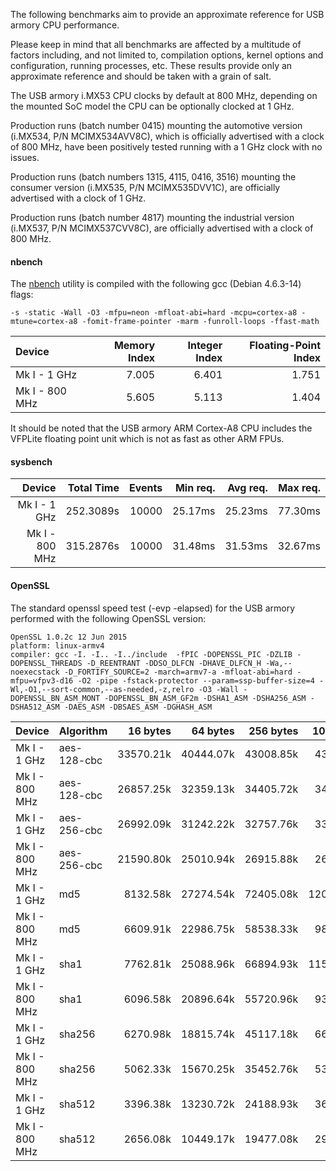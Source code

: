 The following benchmarks aim to provide an approximate reference for USB armory CPU performance. 

Please keep in mind that all benchmarks are affected by a multitude of factors including, and not limited to, compilation options, kernel options and configuration, running processes, etc. These results provide only an approximate reference and should be taken with a grain of salt.

The USB armory i.MX53 CPU clocks by default at 800 MHz, depending on the mounted SoC model the CPU can be optionally clocked at 1 GHz.

Production runs (batch number 0415) mounting the automotive version (i.MX534, P/N MCIMX534AVV8C), which is officially advertised with a clock of 800 MHz, have been positively tested running with a 1 GHz clock with no issues.

Production runs (batch numbers 1315, 4115, 0416, 3516) mounting the consumer version (i.MX535, P/N MCIMX535DVV1C), are officially advertised with a clock of 1 GHz.

Production runs (batch number 4817) mounting the industrial version (i.MX537, P/N MCIMX537CVV8C), are officially advertised with a clock of 800 MHz.

#### nbench

The [nbench](http://www.tux.org/~mayer/linux/bmark.html) utility is compiled with the following gcc (Debian 4.6.3-14) flags:
```
-s -static -Wall -O3 -mfpu=neon -mfloat-abi=hard -mcpu=cortex-a8 -mtune=cortex-a8 -fomit-frame-pointer -marm -funroll-loops -ffast-math
```

| Device         | Memory Index  | Integer Index | Floating-Point Index |
|:---------------|--------------:|--------------:|---------------------:|
| Mk I -   1 GHz |         7.005 |         6.401 |                1.751 |
| Mk I - 800 MHz |         5.605 |         5.113 |                1.404 |

It should be noted that the USB armory ARM Cortex-A8 CPU includes the VFPLite floating point unit which is not as fast as other ARM FPUs.

#### sysbench

| Device         |Total Time | Events | Min req. | Avg req. | Max req. |
|---------------:|----------:|-------:|---------:|---------:|---------:|
| Mk I -   1 GHz | 252.3089s |  10000 |  25.17ms |  25.23ms |  77.30ms |
| Mk I - 800 MHz | 315.2876s |  10000 |  31.48ms |  31.53ms |  32.67ms |

#### OpenSSL

The standard openssl speed test (-evp <algorithm> -elapsed) for the USB armory performed with the following OpenSSL version:
```
OpenSSL 1.0.2c 12 Jun 2015
platform: linux-armv4
compiler: gcc -I. -I.. -I../include  -fPIC -DOPENSSL_PIC -DZLIB -DOPENSSL_THREADS -D_REENTRANT -DDSO_DLFCN -DHAVE_DLFCN_H -Wa,--noexecstack -D_FORTIFY_SOURCE=2 -march=armv7-a -mfloat-abi=hard -mfpu=vfpv3-d16 -O2 -pipe -fstack-protector --param=ssp-buffer-size=4 -Wl,-O1,--sort-common,--as-needed,-z,relro -O3 -Wall -DOPENSSL_BN_ASM_MONT -DOPENSSL_BN_ASM_GF2m -DSHA1_ASM -DSHA256_ASM -DSHA512_ASM -DAES_ASM -DBSAES_ASM -DGHASH_ASM
```

| Device         | Algorithm   | 16 bytes  | 64 bytes  | 256 bytes | 1024 bytes | 8192 bytes |
|:---------------|:------------|----------:|----------:|----------:|-----------:|-----------:|
| Mk I -   1 GHz | aes-128-cbc | 33570.21k | 40444.07k | 43008.85k |  43665.41k |  43900.93k |
| Mk I - 800 MHz | aes-128-cbc | 26857.25k | 32359.13k | 34405.72k |  34959.02k |  35121.83k |
| Mk I -   1 GHz | aes-256-cbc | 26992.09k | 31242.22k | 32757.76k |  33170.09k |  33289.56k |
| Mk I - 800 MHz | aes-256-cbc | 21590.80k | 25010.94k | 26915.88k |  26533.89k |  26604.89k |
| Mk I -   1 GHz | md5         |  8132.58k | 27274.54k | 72405.08k | 120400.21k | 151988.91k |
| Mk I - 800 MHz | md5         |  6609.91k | 22986.75k | 58538.33k |  98356.57k | 121632.09k |
| Mk I -   1 GHz | sha1        |  7762.81k | 25088.96k | 66894.93k | 115372.37k | 146784.26k |
| Mk I - 800 MHz | sha1        |  6096.58k | 20896.64k | 55720.96k |  93835.95k | 117951.15k |
| Mk I -   1 GHz | sha256      |  6270.98k | 18815.74k | 45117.18k |  66911.57k |  79549.78k |
| Mk I - 800 MHz | sha256      |  5062.33k | 15670.25k | 35452.76k |  53976.06k |  63569.92k |
| Mk I -   1 GHz | sha512      |  3396.38k | 13230.72k | 24188.93k |  36439.72k |  42972.50k |
| Mk I - 800 MHz | sha512      |  2656.08k | 10449.17k | 19477.08k |  29248.17k |  34384.55k |
